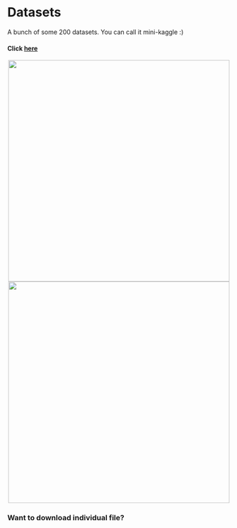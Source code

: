 # Datasets
A bunch of some 200 datasets. You can call it mini-kaggle :)
#### Click [here](https://drive.google.com/drive/folders/1QnVd_0t3NW3GiG8I6Ly1ypyablUawJmO?usp=sharing)

<div align="center"><span><img height="500" width="500" src="https://upload.wikimedia.org/wikipedia/commons/thumb/6/6d/Data_types_-_en.svg/1200px-Data_types_-_en.svg.png"/>    <img height="500" width="500" src="https://miro.medium.com/max/430/0*rNapZQnyP5EBLYli.png"></span></div>


### Want to download individual file?


